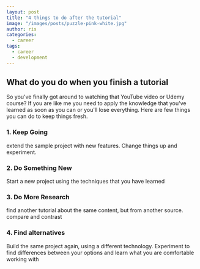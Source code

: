 ```yaml
---
layout: post
title: "4 things to do after the tutorial"
image: "/images/posts/puzzle-pink-white.jpg"
author: ris
categories:
  - career
tags:
  - career
  - development
---
```


## What do you do when you finish a tutorial

So you've finally got around to watching that YouTube video or Udemy course?  If you are like me you need to apply the knowledge that you've learned as soon as you can or you'll lose everything.  Here are few things you can do to keep things fresh.

### 1. Keep Going

extend the sample project with new features.  Change things up and experiment.

### 2. Do Something New

Start a new project using the techniques that you have learned

### 3. Do More Research

find another tutorial about the same content, but from another source. compare and contrast

### 4. Find alternatives

Build the same project again, using a different technology.  Experiment to find differences between your options and learn what you are comfortable working with
